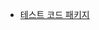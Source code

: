 - [테스트 코드 패키지](https://github.com/preferKim/testcode-practice/tree/main/src/main/java/inflearnthejavatest)
